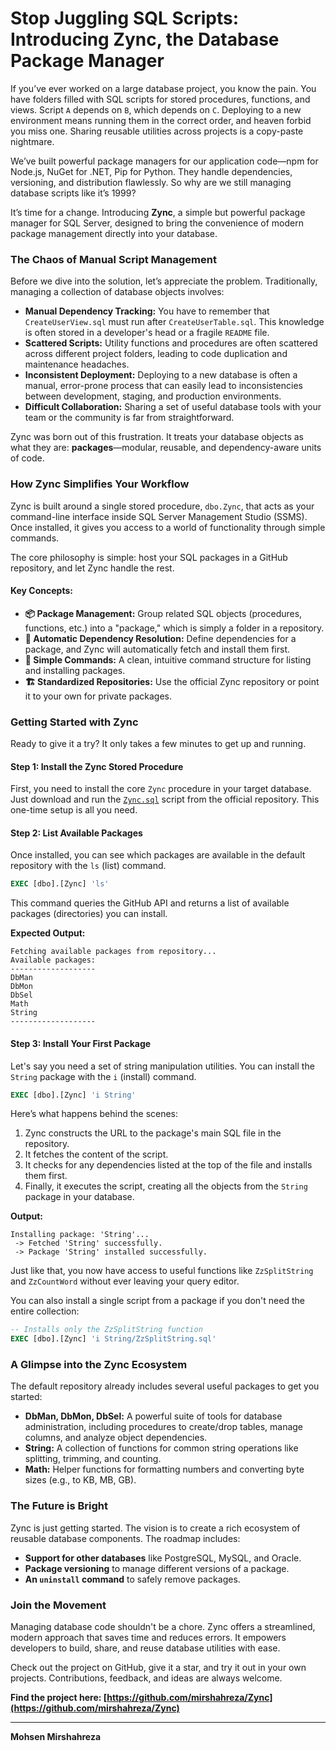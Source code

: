 # Stop Juggling SQL Scripts: Introducing Zync, the Database Package Manager

If you’ve ever worked on a large database project, you know the pain. You have folders filled with SQL scripts for stored procedures, functions, and views. Script `A` depends on `B`, which depends on `C`. Deploying to a new environment means running them in the correct order, and heaven forbid you miss one. Sharing reusable utilities across projects is a copy-paste nightmare.

We’ve built powerful package managers for our application code—npm for Node.js, NuGet for .NET, Pip for Python. They handle dependencies, versioning, and distribution flawlessly. So why are we still managing database scripts like it’s 1999?

It’s time for a change. Introducing **Zync**, a simple but powerful package manager for SQL Server, designed to bring the convenience of modern package management directly into your database.

### The Chaos of Manual Script Management

Before we dive into the solution, let’s appreciate the problem. Traditionally, managing a collection of database objects involves:

*   **Manual Dependency Tracking:** You have to remember that `CreateUserView.sql` must run after `CreateUserTable.sql`. This knowledge is often stored in a developer's head or a fragile `README` file.
*   **Scattered Scripts:** Utility functions and procedures are often scattered across different project folders, leading to code duplication and maintenance headaches.
*   **Inconsistent Deployment:** Deploying to a new database is often a manual, error-prone process that can easily lead to inconsistencies between development, staging, and production environments.
*   **Difficult Collaboration:** Sharing a set of useful database tools with your team or the community is far from straightforward.

Zync was born out of this frustration. It treats your database objects as what they are: **packages**—modular, reusable, and dependency-aware units of code.

### How Zync Simplifies Your Workflow

Zync is built around a single stored procedure, `dbo.Zync`, that acts as your command-line interface inside SQL Server Management Studio (SSMS). Once installed, it gives you access to a world of functionality through simple commands.

The core philosophy is simple: host your SQL packages in a GitHub repository, and let Zync handle the rest.

#### Key Concepts:

*   **📦 Package Management:** Group related SQL objects (procedures, functions, etc.) into a "package," which is simply a folder in a repository.
*   **🔄 Automatic Dependency Resolution:** Define dependencies for a package, and Zync will automatically fetch and install them first.
*   **🎯 Simple Commands:** A clean, intuitive command structure for listing and installing packages.
*   **🏗️ Standardized Repositories:** Use the official Zync repository or point it to your own for private packages.

### Getting Started with Zync

Ready to give it a try? It only takes a few minutes to get up and running.

#### Step 1: Install the Zync Stored Procedure

First, you need to install the core `Zync` procedure in your target database. Just download and run the [`Zync.sql`](https://github.com/mirshahreza/Zync/blob/main/MsSql/Zync.sql) script from the official repository. This one-time setup is all you need.

#### Step 2: List Available Packages

Once installed, you can see which packages are available in the default repository with the `ls` (list) command.

```sql
EXEC [dbo].[Zync] 'ls'
```

This command queries the GitHub API and returns a list of available packages (directories) you can install.

**Expected Output:**

```
Fetching available packages from repository...
Available packages:
-------------------
DbMan
DbMon
DbSel
Math
String
-------------------
```

#### Step 3: Install Your First Package

Let's say you need a set of string manipulation utilities. You can install the `String` package with the `i` (install) command.

```sql
EXEC [dbo].[Zync] 'i String'
```

Here’s what happens behind the scenes:
1.  Zync constructs the URL to the package's main SQL file in the repository.
2.  It fetches the content of the script.
3.  It checks for any dependencies listed at the top of the file and installs them first.
4.  Finally, it executes the script, creating all the objects from the `String` package in your database.

**Output:**

```
Installing package: 'String'...
 -> Fetched 'String' successfully.
 -> Package 'String' installed successfully.
```

Just like that, you now have access to useful functions like `ZzSplitString` and `ZzCountWord` without ever leaving your query editor.

You can also install a single script from a package if you don't need the entire collection:

```sql
-- Installs only the ZzSplitString function
EXEC [dbo].[Zync] 'i String/ZzSplitString.sql'
```

### A Glimpse into the Zync Ecosystem

The default repository already includes several useful packages to get you started:

*   **DbMan, DbMon, DbSel:** A powerful suite of tools for database administration, including procedures to create/drop tables, manage columns, and analyze object dependencies.
*   **String:** A collection of functions for common string operations like splitting, trimming, and counting.
*   **Math:** Helper functions for formatting numbers and converting byte sizes (e.g., to KB, MB, GB).

### The Future is Bright

Zync is just getting started. The vision is to create a rich ecosystem of reusable database components. The roadmap includes:

*   **Support for other databases** like PostgreSQL, MySQL, and Oracle.
*   **Package versioning** to manage different versions of a package.
*   **An `uninstall` command** to safely remove packages.

### Join the Movement

Managing database code shouldn't be a chore. Zync offers a streamlined, modern approach that saves time and reduces errors. It empowers developers to build, share, and reuse database utilities with ease.

Check out the project on GitHub, give it a star, and try it out in your own projects. Contributions, feedback, and ideas are always welcome.

**Find the project here: [https://github.com/mirshahreza/Zync](https://github.com/mirshahreza/Zync)**

---

**Mohsen Mirshahreza**
